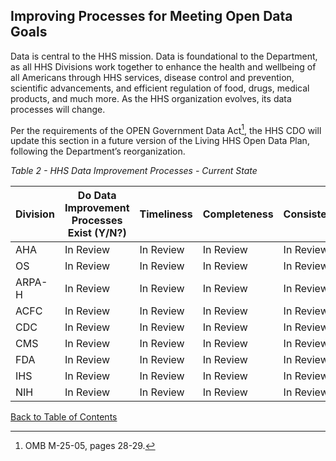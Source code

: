 ## Improving Processes for Meeting Open Data Goals

Data is central to the HHS mission. Data is foundational to the Department, as all HHS Divisions work together to enhance the health and wellbeing of all Americans through HHS services, disease control and prevention, scientific advancements, and efficient regulation of food, drugs, medical products, and much more. As the HHS organization evolves, its data processes will change.  

Per the requirements of the OPEN Government Data Act[^66], the HHS CDO will update this section in a future version of the Living HHS Open Data Plan, following the Department’s reorganization.  

[^66]: OMB M-25-05, pages 28-29.

*Table 2 - HHS Data Improvement Processes - Current State*  

| **Division** | **Do Data Improvement Processes Exist (Y/N?)** | **Timeliness** | **Completeness** | **Consistency** | **Accuracy** | **Usefulness** | **Availability** |
|--------------|------------------------------------------------|----------------|------------------|-----------------|--------------|----------------|------------------|
| AHA          | In Review                                      | In Review      | In Review        | In Review       | In Review    | In Review      | In Review        |
| OS           | In Review                                      | In Review      | In Review        | In Review       | In Review    | In Review      | In Review        |
| ARPA-H       | In Review                                      | In Review      | In Review        | In Review       | In Review    | In Review      | In Review        |
| ACFC         | In Review                                      | In Review      | In Review        | In Review       | In Review    | In Review      | In Review        |
| CDC          | In Review                                      | In Review      | In Review        | In Review       | In Review    | In Review      | In Review        |
| CMS          | In Review                                      | In Review      | In Review        | In Review       | In Review    | In Review      | In Review        |
| FDA          | In Review                                      | In Review      | In Review        | In Review       | In Review    | In Review      | In Review        |
| IHS          | In Review                                      | In Review      | In Review        | In Review       | In Review    | In Review      | In Review        |
| NIH          | In Review                                      | In Review      | In Review        | In Review       | In Review    | In Review      | In Review        |

[Back to Table of Contents](#table-of-contents)
